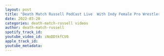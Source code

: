 ```yaml
---
layout: post
title: "Death Match Russell PodCast Live  With Indy Female Pro Wrestler Kasey Fox"
date: 2022-03-20
categories: death-match-russell videos
author: death-match-russell
spotify_track_id: 
youtube_video_id: iNoDDtkfCV0
apple_track_id: 
youtube_metadata: 
---
```

